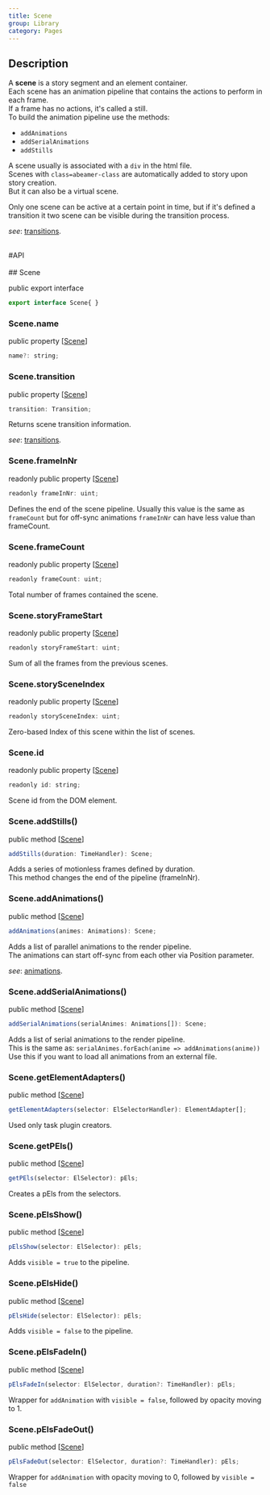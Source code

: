 ```yaml
---
title: Scene
group: Library
category: Pages
---
```

## Description
  
A **scene** is a story segment and an element container.  
Each scene has an animation pipeline that contains the actions to perform in each frame.  
If a frame has no actions, it's called a still.  
To build the animation pipeline use the methods:  
  
- `addAnimations`  
- `addSerialAnimations`  
- `addStills`  
  
A scene usually is associated with a `div` in the html file.  
Scenes with `class=abeamer-class` are automatically added to story upon story creation.  
But it can also be a virtual scene.  
  
Only one scene can be active at a certain point in time,
but if it's defined a transition it two scene can be visible during the transition process.  
  
_see_: [transitions](transitions.md).    
  
<div class=api-header>&nbsp;</div>
#API
<div class=class-interface-header>&nbsp;</div>
## Scene

<span class="code-badge badge-public">public</span> <span class="code-badge badge-export">export</span> <span class="code-badge badge-interface">interface</span>    
```js
export interface Scene{ }
```

### Scene.name

<span class="code-badge badge-public">public</span> <span class="code-badge badge-property">property</span>  [[Scene](scene.md#scene)]  
```js
name?: string;
```

### Scene.transition

<span class="code-badge badge-public">public</span> <span class="code-badge badge-property">property</span>  [[Scene](scene.md#scene)]  
```js
transition: Transition;
```


Returns scene transition information.  

_see_: [transitions](transitions.md).  

### Scene.frameInNr

<span class="code-badge badge-readonly">readonly</span> <span class="code-badge badge-public">public</span> <span class="code-badge badge-property">property</span>  [[Scene](scene.md#scene)]  
```js
readonly frameInNr: uint;
```


Defines the end of the scene pipeline. Usually this value is the
same as `frameCount` but for off-sync animations `frameInNr` can have
less value than frameCount.  


### Scene.frameCount

<span class="code-badge badge-readonly">readonly</span> <span class="code-badge badge-public">public</span> <span class="code-badge badge-property">property</span>  [[Scene](scene.md#scene)]  
```js
readonly frameCount: uint;
```


Total number of frames contained the scene.  


### Scene.storyFrameStart

<span class="code-badge badge-readonly">readonly</span> <span class="code-badge badge-public">public</span> <span class="code-badge badge-property">property</span>  [[Scene](scene.md#scene)]  
```js
readonly storyFrameStart: uint;
```


Sum of all the frames from the previous scenes.  


### Scene.storySceneIndex

<span class="code-badge badge-readonly">readonly</span> <span class="code-badge badge-public">public</span> <span class="code-badge badge-property">property</span>  [[Scene](scene.md#scene)]  
```js
readonly storySceneIndex: uint;
```


Zero-based Index of this scene within the list of scenes.  


### Scene.id

<span class="code-badge badge-readonly">readonly</span> <span class="code-badge badge-public">public</span> <span class="code-badge badge-property">property</span>  [[Scene](scene.md#scene)]  
```js
readonly id: string;
```


Scene id from the DOM element.  


### Scene.addStills()

<span class="code-badge badge-public">public</span> <span class="code-badge badge-method">method</span>  [[Scene](scene.md#scene)]  
```js
addStills(duration: TimeHandler): Scene;
```


Adds a series of motionless frames defined by duration.  
This method changes the end of the pipeline (frameInNr).

### Scene.addAnimations()

<span class="code-badge badge-public">public</span> <span class="code-badge badge-method">method</span>  [[Scene](scene.md#scene)]  
```js
addAnimations(animes: Animations): Scene;
```


Adds a list of parallel animations to the render pipeline.  
The animations can start off-sync from each other via Position parameter.  

_see_: [animations](animations.md).  

### Scene.addSerialAnimations()

<span class="code-badge badge-public">public</span> <span class="code-badge badge-method">method</span>  [[Scene](scene.md#scene)]  
```js
addSerialAnimations(serialAnimes: Animations[]): Scene;
```


Adds a list of serial animations to the render pipeline.  
This is the same as: `serialAnimes.forEach(anime => addAnimations(anime))`  
Use this if you want to load all animations from an external file.

### Scene.getElementAdapters()

<span class="code-badge badge-public">public</span> <span class="code-badge badge-method">method</span>  [[Scene](scene.md#scene)]  
```js
getElementAdapters(selector: ElSelectorHandler): ElementAdapter[];
```


Used only task plugin creators.

### Scene.getPEls()

<span class="code-badge badge-public">public</span> <span class="code-badge badge-method">method</span>  [[Scene](scene.md#scene)]  
```js
getPEls(selector: ElSelector): pEls;
```


Creates a pEls from the selectors.

### Scene.pElsShow()

<span class="code-badge badge-public">public</span> <span class="code-badge badge-method">method</span>  [[Scene](scene.md#scene)]  
```js
pElsShow(selector: ElSelector): pEls;
```


Adds `visible = true` to the pipeline.

### Scene.pElsHide()

<span class="code-badge badge-public">public</span> <span class="code-badge badge-method">method</span>  [[Scene](scene.md#scene)]  
```js
pElsHide(selector: ElSelector): pEls;
```


Adds `visible = false` to the pipeline.

### Scene.pElsFadeIn()

<span class="code-badge badge-public">public</span> <span class="code-badge badge-method">method</span>  [[Scene](scene.md#scene)]  
```js
pElsFadeIn(selector: ElSelector, duration?: TimeHandler): pEls;
```


Wrapper for `addAnimation` with `visible = false`,
followed by opacity moving to 1.

### Scene.pElsFadeOut()

<span class="code-badge badge-public">public</span> <span class="code-badge badge-method">method</span>  [[Scene](scene.md#scene)]  
```js
pElsFadeOut(selector: ElSelector, duration?: TimeHandler): pEls;
```


Wrapper for `addAnimation` with opacity moving to 0,
followed by `visible = false`
